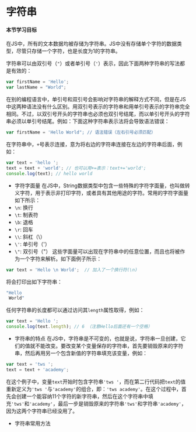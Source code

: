 # 字符串

#### 本节学习目标

在JS中，所有的文本数据均被存储为字符串。JS中没有存储单个字符的数据类型，尽管只存储一个字符，也是长度为1的字符串。

字符串可以由双引号（`"`）或者单引号（`'`）表示，因此下面两种字符串的写法都是有效的：
```JavaScript
var firstName = 'Hello';
var lastName = "World";
```
在别的编程语言中，单引号和双引号会影响对字符串的解释方式不同，但是在JS中这两种语法没有什么区别。用双引号表示的字符串和用单引号表示的字符串完全相同。不过，以双引号开头的字符串也必须也双引号结尾，而以单引号开头的字符串必须以单引号结尾。例如：下面这种字符串表示法将会导致语法错误：
```JavaScript
var firstName = 'Hello World"; // 语法错误（左右引号必须匹配）
```

在字符串中，`+`号表示连接，意为将右边的字符串连接在左边的字符串后面，例如：
```JavaScript
var text = 'hello ';
text = text + 'world'; // 也可以用+=表示：text+='world';
console.log(text); // hello world
```
* 字符字面量
在JS中，String数据类型中包含一些特殊的字符字面量，也叫做转义字符，用于表示非打印字符，或者具有其他用途的字符。常用的字符字面量如下所示：
* `\n`: 换行
* `\t`: 制表符
* `\b`: 退格
* `\r`: 回车
* `\\`: 斜杠（\）
* `\'`: 单引号（'）
* `\"`: 双引号（"）
这些字面量可以出现在字符串中的任意位置，而且也将被作为一个字符来解析。如下面例子所示：
```JavaScript
var text = 'Hello \n World';  // 加入了一个换行符(\n)
```
将会打印出如下字符串：
```JavaScript
"Hello 
 World"
```
任何字符串的长度都可以通过访问其`length`属性取得，例如：
```JavaScript
var text = 'Hello ';
console.log(text.length); // 6 （注意Hello后面还有一个空格）
```

* 字符串的特点
在JS中，字符串是不可变的，也就是说，字符串一旦创建，它们的值就不能改变。要改变某个变量保存的字符串，首先要销毁原来的字符串，然后再用另一个包含新值的字符串填充该变量，例如：
```JavaScript
var text = 'tws ';
text = text + 'academy';
```
在这个例子中，变量`text`开始时包含字符串`'tws '`，而在第二行代码把`text`的值重新定义为`'tws '`与`'academy'`的组合，即：`'tws academy'`。在这个过程中，首先会创建一个能容纳11个字符的新字符串，然后在这个字符串中填充`'tws'`和`'academy'`，最后一步是销毁原来的字符串`'tws'`和字符串`'academy'`，因为这两个字符串已经没用了。

* 字符串常用方法
